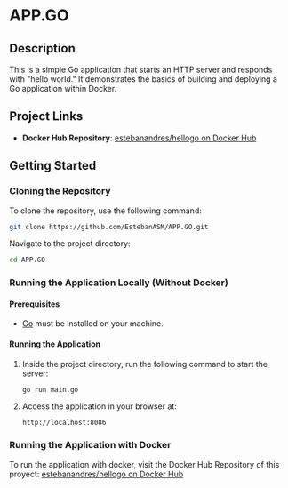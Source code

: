 # APP.GO

## Description
This is a simple Go application that starts an HTTP server and responds with "hello world." It demonstrates the basics of building and deploying a Go application within Docker.

## Project Links
- **Docker Hub Repository**: [estebanandres/hellogo on Docker Hub](https://hub.docker.com/repository/docker/estebanandres/hellogo/general)

## Getting Started

### Cloning the Repository
To clone the repository, use the following command:
```bash
git clone https://github.com/EstebanASM/APP.GO.git
```
Navigate to the project directory:
```bash
cd APP.GO
```

### Running the Application Locally (Without Docker)
#### Prerequisites
- [Go](https://golang.org/dl/) must be installed on your machine.

#### Running the Application
1. Inside the project directory, run the following command to start the server:

   ```bash
   go run main.go
   ```
2. Access the application in your browser at:
   ```
   http://localhost:8086
   ```

### Running the Application with Docker

To run the application with docker, visit the Docker Hub Repository of this proyect: [estebanandres/hellogo on Docker Hub](https://hub.docker.com/repository/docker/estebanandres/hellogo/general)
